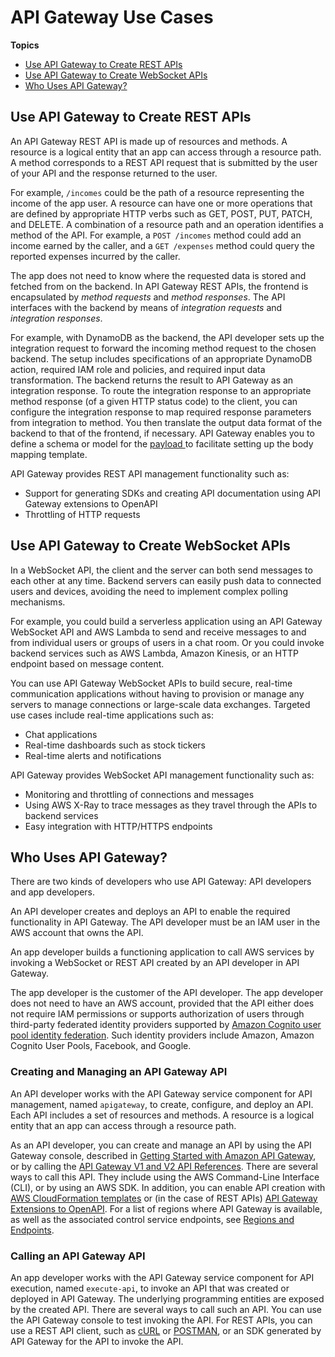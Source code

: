 # API Gateway Use Cases<a name="api-gateway-overview-developer-experience"></a>

**Topics**
+ [Use API Gateway to Create REST APIs](#api-gateway-overview-rest)
+ [Use API Gateway to Create WebSocket APIs](#api-gateway-overview-websocket)
+ [Who Uses API Gateway?](#apigateway-who-uses-api-gateway)

## Use API Gateway to Create REST APIs<a name="api-gateway-overview-rest"></a>

An API Gateway REST API is made up of resources and methods\. A resource is a logical entity that an app can access through a resource path\. A method corresponds to a REST API request that is submitted by the user of your API and the response returned to the user\. 

For example, `/incomes` could be the path of a resource representing the income of the app user\. A resource can have one or more operations that are defined by appropriate HTTP verbs such as GET, POST, PUT, PATCH, and DELETE\. A combination of a resource path and an operation identifies a method of the API\. For example, a `POST /incomes` method could add an income earned by the caller, and a `GET /expenses` method could query the reported expenses incurred by the caller\. 

The app does not need to know where the requested data is stored and fetched from on the backend\. In API Gateway REST APIs, the frontend is encapsulated by *method requests* and *method responses*\. The API interfaces with the backend by means of *integration requests* and *integration responses*\.

For example, with DynamoDB as the backend, the API developer sets up the integration request to forward the incoming method request to the chosen backend\. The setup includes specifications of an appropriate DynamoDB action, required IAM role and policies, and required input data transformation\. The backend returns the result to API Gateway as an integration response\. To route the integration response to an appropriate method response \(of a given HTTP status code\) to the client, you can configure the integration response to map required response parameters from integration to method\. You then translate the output data format of the backend to that of the frontend, if necessary\. API Gateway enables you to define a schema or model for the [payload ](https://en.wikipedia.org/wiki/Payload_(computing)) to facilitate setting up the body mapping template\.

API Gateway provides REST API management functionality such as:
+ Support for generating SDKs and creating API documentation using API Gateway extensions to OpenAPI
+ Throttling of HTTP requests

## Use API Gateway to Create WebSocket APIs<a name="api-gateway-overview-websocket"></a>

In a WebSocket API, the client and the server can both send messages to each other at any time\. Backend servers can easily push data to connected users and devices, avoiding the need to implement complex polling mechanisms\.

For example, you could build a serverless application using an API Gateway WebSocket API and AWS Lambda to send and receive messages to and from individual users or groups of users in a chat room\. Or you could invoke backend services such as AWS Lambda, Amazon Kinesis, or an HTTP endpoint based on message content\.

You can use API Gateway WebSocket APIs to build secure, real\-time communication applications without having to provision or manage any servers to manage connections or large\-scale data exchanges\. Targeted use cases include real\-time applications such as:
+ Chat applications
+ Real\-time dashboards such as stock tickers
+ Real\-time alerts and notifications

API Gateway provides WebSocket API management functionality such as:
+ Monitoring and throttling of connections and messages
+ Using AWS X\-Ray to trace messages as they travel through the APIs to backend services
+ Easy integration with HTTP/HTTPS endpoints

## Who Uses API Gateway?<a name="apigateway-who-uses-api-gateway"></a>

There are two kinds of developers who use API Gateway: API developers and app developers\.

An API developer creates and deploys an API to enable the required functionality in API Gateway\. The API developer must be an IAM user in the AWS account that owns the API\.

An app developer builds a functioning application to call AWS services by invoking a WebSocket or REST API created by an API developer in API Gateway\.

The app developer is the customer of the API developer\. The app developer does not need to have an AWS account, provided that the API either does not require IAM permissions or supports authorization of users through third\-party federated identity providers supported by [Amazon Cognito user pool identity federation](https://docs.aws.amazon.com/cognito/latest/developerguide/)\. Such identity providers include Amazon, Amazon Cognito User Pools, Facebook, and Google\.

### Creating and Managing an API Gateway API<a name="api-gateway-overview-developer-experience-managing-api"></a>

An API developer works with the API Gateway service component for API management, named `apigateway`, to create, configure, and deploy an API\. Each API includes a set of resources and methods\. A resource is a logical entity that an app can access through a resource path\. 

 As an API developer, you can create and manage an API by using the API Gateway console, described in [Getting Started with Amazon API Gateway](getting-started.md), or by calling the [API Gateway V1 and V2 API References](api-ref.md)\. There are several ways to call this API\. They include using the AWS Command\-Line Interface \(CLI\), or by using an AWS SDK\. In addition, you can enable API creation with [AWS CloudFormation templates](https://docs.aws.amazon.com/AWSCloudFormation/latest/UserGuide/template-reference.html) or \(in the case of REST APIs\) [API Gateway Extensions to OpenAPI](api-gateway-swagger-extensions.md)\. For a list of regions where API Gateway is available, as well as the associated control service endpoints, see [Regions and Endpoints](https://docs.aws.amazon.com/general/latest/gr/rande.html#apigateway_region)\. 

### Calling an API Gateway API<a name="api-gateway-overview-developer-experience-invoking-api"></a>

An app developer works with the API Gateway service component for API execution, named `execute-api`, to invoke an API that was created or deployed in API Gateway\. The underlying programming entities are exposed by the created API\. There are several ways to call such an API\. You can use the API Gateway console to test invoking the API\. For REST APIs, you can use a REST API client, such as [cURL](https://curl.haxx.se/) or [POSTMAN](https://www.getpostman.com/), or an SDK generated by API Gateway for the API to invoke the API\.